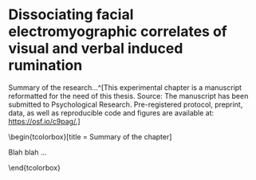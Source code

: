 # Dissociating facial electromyographic correlates of visual and verbal induced rumination

Summary of the research...^[This experimental chapter is a manuscript reformatted for the need of this thesis. Source: The manuscript has been submitted to Psychological Research. Pre-registered protocol, preprint, data, as well as reproducible code and figures are available at: https://osf.io/c9pag/.]



\begin{tcolorbox}[title = Summary of the chapter]

Blah blah ...

\end{tcolorbox}
